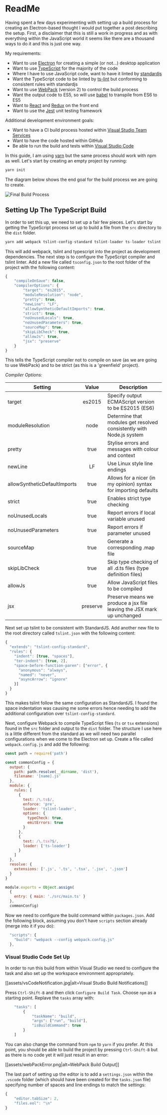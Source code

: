 # ReadMe #

Having spent a few days experimenting with setting up a build process for creating an Electron-based thought I would put together a post describing the setup. First, a disclaimer that this is still a work in progress and as with everything within the JavaScript world it seems like there are a thousand ways to do it and this is just one way. 

My requirements:
* Want to use [Electron](https://electron.atom.io/) for creating a simple (or not…) desktop application
* Want to use [TypeScript](http://www.typescriptlang.org/) for the majority of the code
* Where I have to use JavaScript code, want to have it linted by [standardjs](https://standardjs.com/)
* Want the TypeScript code to be linted by [ts-lint](https://palantir.github.io/tslint/) but conforming to consistent rules with standardjs
* Want to use [WebPack](https://webpack.js.org/) (version 2) to control the build process
* Want the output code to ES5, so will use [babel](https://babeljs.io/) to transpile from ES6 to ES5
* Want to [React](https://facebook.github.io/react/) and [Redux](http://redux.js.org/) on the front end
* Want to use the [Jest](https://facebook.github.io/jest/) unit testing framework

Additional development environment goals:
* Want to have a CI build process hosted within [Visual Studio Team Services](https://www.visualstudio.com/team-services/)
* Want to have the code hosted within GitHub
* Be able to run the build and tests within [Visual Studio Code](https://code.visualstudio.com/)

In this guide, I am using [yarn](https://yarnpkg.com/en/) but the same process should work with npm as well. Let's start by creating an empty project by running:

```js
yarn init
```

The diagram below shows the end goal for the build process we are going to create.

![Final Build Process](assets/buildprocess.jpg?raw=true)

## Setting Up The TypeScript Build ##

In order to set this up, we need to set up a fair few pieces. Let's start by getting the TypeScript process set up to build a file from the `src` directory to the `dist` folder.

```js
yarn add webpack tslint-config-standard tslint-loader ts-loader tslint typescript -D
```

This will add webpack, tslint and typescript into the project as development dependencies. The next step is to configure the TypeScript compiler and tslint linter. Add a new file called `tsconfig.json` to the root folder of the project with the following content:

```js
{
    "compileOnSave": false,
    "compilerOptions": {
        "target": "es2015",
        "moduleResolution": "node",
        "pretty": true,
        "newLine": "LF",
        "allowSyntheticDefaultImports": true,
        "strict": true,
        "noUnusedLocals": true,
        "noUnusedParameters": true,
        "sourceMap": true,
        "skipLibCheck": true,
        "allowJs": true,
        "jsx": "preserve"
    }
}
```

This tells the TypeScript compiler not to compile on save (as we are going to use WebPack) and to be strict (as this is a 'greenfield' project).

*Compiler Options:*

|Setting|Value|Description|
|----|:---:|---|
|target|es2015|Specify output ECMAScript version to be ES2015 (ES6)|
|moduleResolution|node|Determine that modules get resolved consistently with Node.js system|
|pretty|true|Stylise errors and messages with colour and context|
|newLine|LF|Use Linux style line endings|
|allowSyntheticDefaultImports|true|Allows for a nicer (in my opinion) syntax for importing defaults|
|strict|true|Enables strict type checking|
|noUnusedLocals|true|Report errors if local variable unused|
|noUnusedParameters|true|Report errors if parameter unused|
|sourceMap|true|Generate a corresponding .map file|
|skipLibCheck|true|Skip type checking of all .d.ts files (type definition files)|
|allowJs|true|Allow JavaScript files to be compiled|
|jsx|preserve|Preserve means we produce a jsx file leaving the JSX mark up unchanged|

Next  set up tslint to be consistent with StandardJS. Add another new file to the root directory called `tslint.json` with the following content:

```js
{
  "extends": "tslint-config-standard",
  "rules": {
    "indent": [true, "spaces"],
    "ter-indent": [true, 2],
    "space-before-function-paren": ["error", {
      "anonymous": "always",
      "named": "never",
      "asyncArrow": "ignore"
    }]
  }
}
```

This makes tslint follow the same configuration as StandardJS. I found the space indentation was causing me some errors hence needing to add the additional configuration over `tslint-config-standard`.

Next, configure Webpack to compile TypeScript files (`ts` or `tsx` extensions) found in the `src` folder and output to the `dist` folder. The structure I use here is a little different from the standard as we will need two parallel configurations when we come to the Electron set up. Create a file called `webpack.config.js` and add the following:

```js
const path = require('path')

const commonConfig = {
  output: {
    path: path.resolve(__dirname, 'dist'),
    filename: '[name].js'
  },
  module: {
    rules: [
      {
        test: /\.ts$/,
        enforce: 'pre',
        loader: 'tslint-loader',
        options: {
          typeCheck: true,
          emitErrors: true
        }
      },
      {
        test: /\.tsx?$/,
        loader: ['ts-loader']
      }
    ]
  },
  resolve: {
    extensions: ['.js', '.ts', '.tsx', '.jsx', '.json']
  }
}

module.exports = Object.assign(
  {
    entry: { main: './src/main.ts' }
  },
  commonConfig)
```

Now we need to configure the build command within `packages.json`. Add the following block, assuming you don't have `scripts` section already (merge into it if you do):

```js
  "scripts": {
    "build": "webpack --config webpack.config.js"
  },
```

### Visual Studio Code Set Up ###

In order to run this build from within Visual Studio we need to configure the task and also set up the workspace environment appropriately. 

[[assets/vsCodeNotification.jpg|alt=Visual Studio Build Notifications]]

Press `Ctrl-Shift-B` and then click `Configure Build Task`. Choose `npm` as a starting point. Replave the `tasks` array with:

```js
    "tasks": [
        {
            "taskName": "build",
            "args": ["run", "build"],
            "isBuildCommand": true
        }
    ]
```

You can also change the command from `npm` to `yarn` if you prefer. At this point, you should be able to build the project by pressing `Ctrl-Shift-B` but as there is no code yet it will just result in an error:

[[assets/webPackError.png|alt=WebPack Build Output]]

The last part of setting up the editor is to add a `settings.json` within the `.vscode` folder (which should have been created for the `tasks.json` file) specifying number of spaces and line endings to match the settings:

```js
{
    "editor.tabSize": 2,
    "files.eol": "\n"
}
```

